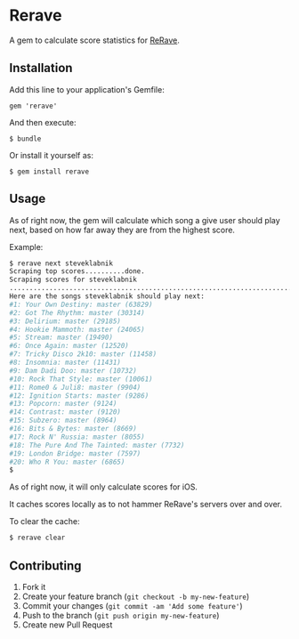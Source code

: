 # Rerave

A gem to calculate score statistics for [ReRave](http://www.rerave.com).

## Installation

Add this line to your application's Gemfile:

    gem 'rerave'

And then execute:

    $ bundle

Or install it yourself as:

    $ gem install rerave

## Usage

As of right now, the gem will calculate which song a give user should play
next, based on how far away they are from the highest score.

Example:

```bash
$ rerave next steveklabnik
Scraping top scores..........done.
Scraping scores for steveklabnik
............................................................................................done.
Here are the songs steveklabnik should play next:
#1: Your Own Destiny: master (63829)
#2: Got The Rhythm: master (30314)
#3: Delirium: master (29185)
#4: Hookie Mammoth: master (24065)
#5: Stream: master (19490)
#6: Once Again: master (12520)
#7: Tricky Disco 2k10: master (11458)
#8: Insomnia: master (11431)
#9: Dam Dadi Doo: master (10732)
#10: Rock That Style: master (10061)
#11: Rome0 & Juli8: master (9904)
#12: Ignition Starts: master (9286)
#13: Popcorn: master (9124)
#14: Contrast: master (9120)
#15: Subzero: master (8964)
#16: Bits & Bytes: master (8669)
#17: Rock N' Russia: master (8055)
#18: The Pure And The Tainted: master (7732)
#19: London Bridge: master (7597)
#20: Who R You: master (6865)
$
```

As of right now, it will only calculate scores for iOS.

It caches scores locally as to not hammer ReRave's servers over and over.

To clear the cache:

```bash
$ rerave clear
```

## Contributing

1. Fork it
2. Create your feature branch (`git checkout -b my-new-feature`)
3. Commit your changes (`git commit -am 'Add some feature'`)
4. Push to the branch (`git push origin my-new-feature`)
5. Create new Pull Request
